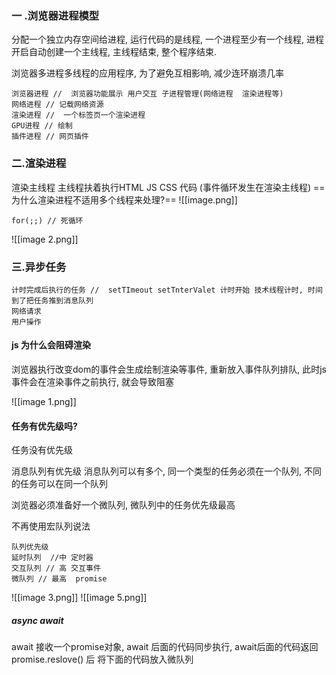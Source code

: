 ### 一 .浏览器进程模型

分配一个独立内存空间给进程, 运行代码的是线程, 一个进程至少有一个线程, 进程开启自动创建一个主线程, 主线程结束, 整个程序结束.

浏览器多进程多线程的应用程序, 为了避免互相影响, 减少连环崩溃几率

```
浏览器进程 //  浏览器功能展示 用户交互 子进程管理(网络进程  渲染进程等)
网络进程 // 记载网络资源
渲染进程 //  一个标签页一个渲染进程
GPU进程 // 绘制
插件进程 // 网页插件
```

### 二.渲染进程

渲染主线程 主线程扶着执行HTML JS CSS 代码 (事件循环发生在渲染主线程)
==为什么渲染进程不适用多个线程来处理?==
![[image.png]]

```
for(;;) // 死循环
```
![[image 2.png]]
### 三.异步任务

```
计时完成后执行的任务 //  setTImeout setTnterValet 计时开始 技术线程计时, 时间到了把任务推到消息队列
网络请求 
用户操作
```

#### js 为什么会阻碍渲染

浏览器执行改变dom的事件会生成绘制渲染等事件, 重新放入事件队列排队, 此时js 事件会在渲染事件之前执行, 就会导致阻塞

![[image 1.png]]

#### 任务有优先级吗?

任务没有优先级

消息队列有优先级 消息队列可以有多个, 同一个类型的任务必须在一个队列, 不同的任务可以在同一个队列

浏览器必须准备好一个微队列, 微队列中的任务优先级最高

不再使用宏队列说法

```
队列优先级
延时队列  //中 定时器 
交互队列 // 高 交互事件
微队列 // 最高  promise 
```

![[image 3.png]]
![[image 5.png]]
##### async await

await 接收一个promise对象, await 后面的代码同步执行, await后面的代码返回promise.reslove() 后 将下面的代码放入微队列